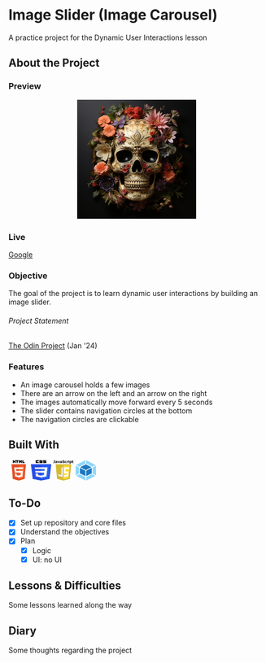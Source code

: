 # Image Slider (Image Carousel)

A practice project for the Dynamic User Interactions lesson

## About the Project

### Preview

<div align='center'>
    <img src='./README/project-preview.png'>
</div>

### Live

<a href='http://google.com/'>Google</a>

### Objective

The goal of the project is to learn dynamic user interactions by building an
image slider.

###### Project Statement

<a href='https://www.theodinproject.com/lessons/node-path-javascript-dynamic-user-interface-interactions'>The Odin Project</a> (Jan '24)

### Features

- An image carousel holds a few images
- There are an arrow on the left and an arrow on the right
- The images automatically move forward every 5 seconds
- The slider contains navigation circles at the bottom
- The navigation circles are clickable

## Built With

<img src='./README/html5-logo.svg' style='width:40px; height: 40px' >
<img src='./README/css3-logo.svg' style='width:40px; height: 40px' >
<img src='./README/javascript-logo.svg' style='width:40px; height: 40px' >
<img src='./README/webpack-logo.svg' style='width:40px; height: 40px' >

## To-Do

- [x] Set up repository and core files
- [x] Understand the objectives
- [x] Plan
  - [x] Logic
  - [x] UI: no UI

## Lessons & Difficulties

Some lessons learned along the way

## Diary

Some thoughts regarding the project
